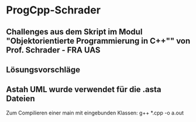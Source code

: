 # ProgCpp-Schrader
 Challenges aus dem Skript im Modul "Objektorientierte Programmierung in C++"" von Prof. Schrader - FRA UAS
 -----
 Lösungsvorschläge 
 -----
 Astah UML wurde verwendet für die .asta Dateien
 -----
 Zum Compilieren einer main mit eingebunden Klassen:
    g++ *.cpp -o a.out
